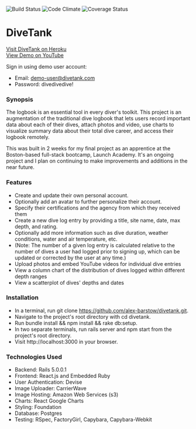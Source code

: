 ![Build Status](https://codeship.com/projects/a1ba4fb0-76ad-0134-de23-62fee7f34e3c/status?branch=master)
![Code Climate](https://codeclimate.com/github/alex-barstow/divetank.png)
![Coverage Status](https://coveralls.io/repos/alex-barstow/divetank/badge.png)

# DiveTank
[Visit DiveTank on Heroku](https://divetank.herokuapp.com/) <br/>
[View Demo on YouTube](https://youtu.be/j5o5YDdZ9QE)

Sign in using demo user account:
* Email: demo-user@divetank.com
* Password: divedivedive!

### Synopsis
The logbook is an essential tool in every diver's toolkit. This project is an augmentation of the traditional dive logbook that lets users record important data about each of their dives, attach photos and video, use charts to visualize summary data about their total dive career, and access their logbook remotely.

This was built in 2 weeks for my final project as an apprentice at the Boston-based full-stack bootcamp, Launch Academy. It's an ongoing project and I plan on continuing to make improvements and additions in the near future.

### Features

* Create and update their own personal account.
* Optionally add an avatar to further personalize their account.
* Specify their certifications and the agency from which they received them
* Create a new dive log entry by providing a title, site name, date, max depth, and rating.
* Optionally add more information such as dive duration, weather conditions, water and air temperature, etc.
* (Note: The number of a given log entry is calculated relative to the number of dives a user had logged prior to signing up, which can be updated or corrected by the user at any time.)
* Upload photos and embed YouTube videos for individual dive entries
* View a column chart of the distribution of dives logged within different depth ranges
* View a scatterplot of dives' depths and dates

### Installation

* In a terminal, run git clone https://github.com/alex-barstow/divetank.git.
* Navigate to the project's root directory with cd divetank.
* Run bundle install && npm install && rake db:setup.
* In two separate terminals, run rails server and npm start from the project's root directory.
* Visit http://localhost:3000 in your browser.

### Technologies Used

* Backend: Rails 5.0.0.1
* Frontend: React.js and Embedded Ruby
* User Authentication: Devise
* Image Uploader: CarrierWave
* Image Hosting: Amazon Web Services (s3)
* Charts: React Google Charts
* Styling: Foundation
* Database: Postgres
* Testing: RSpec, FactoryGirl, Capybara, Capybara-Webkit
